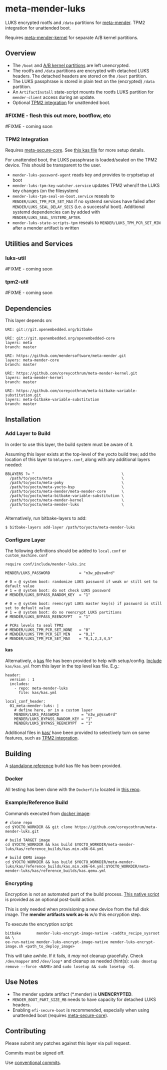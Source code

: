 # meta-mender-luks
LUKS encrypted rootfs and ``/data`` partitions for [meta-mender](https://github.com/mendersoftware/meta-mender). TPM2 integration for unattended boot.

Requires [meta-mender-kernel](https://github.com/coreycothrum/meta-mender-kernel) for separate A/B kernel partitions.

## Overview
* The ``/boot`` and [A/B kernel partitions](https://github.com/coreycothrum/meta-mender-kernel) are left unencrypted.
* The rootfs and ``/data`` partitions are encrypted with detached LUKS headers. The detached headers are stored on the ``/boot`` partition.
* The LUKS passphrase is stored in plain text on the (encrypted) ``/data`` partition.
* An ``ArtifactInstall`` state-script mounts the rootfs LUKS partition for ``mender-client`` access during an update.
* Optional [TPM2 integration](#tpm2-integration) for unattended boot.

### #FIXME - flesh this out more, bootflow, etc
\#FIXME - coming soon

### TPM2 Integration
Requires [meta-secure-core](https://github.com/jiazhang0/meta-secure-core). See [this kas file](kas/kas.tpm2.yml) for more setup details.

For unattended boot, the LUKS passphrase is loaded/sealed on the TPM2 device. This should be transparent to the user.
* ``mender-luks-password-agent`` reads key and provides to cryptsetup at boot
* ``mender-luks-tpm-key-watcher.service`` updates TPM2 when/if the LUKS key changes (on the filesystem)
* ``mender-luks-tpm-seal-on-boot.service`` reseals to ``MENDER/LUKS_TPM_PCR_SET_MAX`` if no systemd services have failed after ``MENDER/LUKS_SEAL_DELAY_SECS`` (i.e. a successful boot).
  Additional systemd dependencies can by added with ```MENDER/LUKS_SEAL_SYSTEMD_AFTER```.
* ``mender-luks-state-scripts-tpm`` reseals to ``MENDER/LUKS_TPM_PCR_SET_MIN`` after a mender artifact is written

## Utilities and Services
### luks-util
\#FIXME - coming soon

### tpm2-util
\#FIXME - coming soon

## Dependencies
This layer depends on:

    URI: git://git.openembedded.org/bitbake

    URI: git://git.openembedded.org/openembedded-core
    layers: meta
    branch: master

    URI: https://github.com/mendersoftware/meta-mender.git
    layers: meta-mender-core
    branch: master

    URI: https://github.com/coreycothrum/meta-mender-kernel.git
    layers: meta-mender-kernel
    branch: master

    URI: https://github.com/coreycothrum/meta-bitbake-variable-substitution.git
    layers: meta-bitbake-variable-substitution
    branch: master

## Installation
### Add Layer to Build
In order to use this layer, the build system must be aware of it.

Assuming this layer exists at the top-level of the yocto build tree; add the location of this layer to ``bblayers.conf``, along with any additional layers needed:

    BBLAYERS ?= "                                       \
      /path/to/yocto/meta                               \
      /path/to/yocto/meta-poky                          \
      /path/to/yocto/meta-yocto-bsp                     \
      /path/to/yocto/meta-mender/meta-mender-core       \
      /path/to/yocto/meta-bitbake-variable-substitution \
      /path/to/yocto/meta-mender-kernel                 \
      /path/to/yocto/meta-mender-luks                   \
      "

Alternatively, run bitbake-layers to add:

    $ bitbake-layers add-layer /path/to/yocto/meta-mender-luks

### Configure Layer
The following definitions should be added to ``local.conf`` or ``custom_machine.conf``

    require conf/include/mender-luks.inc

    MENDER/LUKS_PASSWORD             = "n3w_p@ssw0rd"

    # 0 = @ system boot: randomize LUKS password if weak or still set to default value
    # 1 = @ system boot: do not check LUKS password
    # MENDER/LUKS_BYPASS_RANDOM_KEY  = "1"

    # 0 = @ system boot: reencrypt LUKS master key(s) if password is still set to default value
    # 1 = @ system boot: do no reencrypt LUKS partitions
    # MENDER/LUKS_BYPASS_REENCRYPT   = "1"

    # PCRs levels to seal TPM2
    # MENDER/LUKS_TPM_PCR_SET_NONE   = "0"
    # MENDER/LUKS_TPM_PCR_SET_MIN    = "0,1"
    # MENDER/LUKS_TPM_PCR_SET_MAX    = "0,1,2,3,4,5"

#### kas
Alternatively, a [kas](https://github.com/siemens/kas) file has been provided to help with setup/config. [Include](https://kas.readthedocs.io/en/latest/userguide.html#including-configuration-files-from-other-repos) `kas/kas.yml` from this layer in the top level kas file. E.g.:

    header:
      version : 1
      includes:
        - repo: meta-mender-luks
          file: kas/kas.yml

    local_conf_header:
      01_meta-mender-luks: |
        # define here, or in a custom layer
        MENDER/LUKS_PASSWORD          = "n3w_p@ssw0rd"
        MENDER/LUKS_BYPASS_RANDOM_KEY = "1"
        MENDER/LUKS_BYPASS_REENCRYPT  = "1"

Additional files in [kas/](kas/) have been provided to selectively turn on some features, such as [TPM2 integration](#tpm2-integration).

## Building
A [standalone reference](kas/reference_builds/kas.min.x86-64.yml) build kas file has been provided.

### Docker
All testing has been done with the `Dockerfile` located in [this repo](https://github.com/coreycothrum/yocto-builder-docker).

### Example/Reference Build
Commands executed from [docker image](https://github.com/coreycothrum/meta-mender-luks#docker):

    # clone repo
    cd $YOCTO_WORKDIR && git clone https://github.com/coreycothrum/meta-mender-luks.git

    # build TARGET image
    cd $YOCTO_WORKDIR && kas build $YOCTO_WORKDIR/meta-mender-luks/kas/reference_builds/kas.min.x86-64.yml

    # build QEMU image
    cd $YOCTO_WORKDIR && kas build $YOCTO_WORKDIR/meta-mender-luks/kas/reference_builds/kas.min.x86-64.yml:$YOCTO_WORKDIR/meta-mender-luks/kas/reference_builds/kas.qemu.yml

### Encrypting
Encryption is not an automated part of the build process. [This native script](recipes-core/mender-luks-encrypt-image/files/mender-luks-encrypt-image.sh) is provided as an optional post-build action.

This is only needed when provisioning a new device from the full disk image. The **mender artifacts work as-is** w/o this encryption step.

To execute the encryption script:

    bitbake       mender-luks-encrypt-image-native -caddto_recipe_sysroot       && \
    oe-run-native mender-luks-encrypt-image-native mender-luks-encrypt-image.sh <path_to_deploy_image>

This will take awhile. If it fails, it *may* not cleanup gracefully. Check `/dev/mapper` and `/dev/loop*` and cleanup as needed
(hint(s): `sudo dmsetup remove --force <NAME>` and `sudo losetup && sudo losetup -D`).

## Use Notes
* The mender update artifact (\*.mender) is **UNENCRYPTED**.
* ``MENDER_BOOT_PART_SIZE_MB`` needs to have capacity for detached LUKS headers.
* Enabling ``efi-secure-boot`` is recommended, especially when using unattended boot (requires [meta-secure-core](https://github.com/jiazhang0/meta-secure-core)).

## Contributing
Please submit any patches against this layer via pull request.

Commits must be signed off.

Use [conventional commits](https://www.conventionalcommits.org/).
